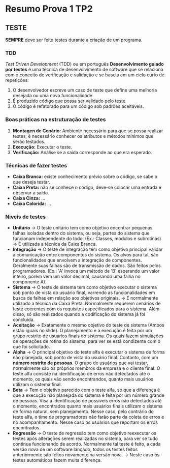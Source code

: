 # Resumo Prova 1 TP2

## TESTE

**SEMPRE** deve ser feito testes durante a criação de um programa.

### TDD

*Test Driven Development* (TDD) ou em português **Desenvolvimento guiado por testes** é uma técnica de desenvolvimento de software que se relaciona com o conceito de verificação e validação e se baseia em um ciclo curto de repetições: 
1. O desenvolvedor escreve um caso de teste que define uma melhoria desejada ou uma nova funcionalidade.
2. É produzido código que possa ser validado pelo teste
3. O código é refatorado para um código sob padrões aceitáveis.

### Boas práticas na estruturação de testes

1. **Montagen de Cenário:** Ambiente necessário para que se possa realizar testes, é necessário conhecer os atributos e métodos mínimos que serão testados.
2. **Execução:** Executar o teste.
3. **Verificação:** Análise se a saída corresponde ao que era esperado.

### Técnicas de fazer testes
- **Caixa Branca:** existe conhecimento prévio sobre o código, se sabe o que deseja testar.
- **Caixa Preta:** não se conhece o código, deve-se colocar uma entrada e observar a saída.
- **Caixa Cinza:** ...
- **Caixa Colorida:** ...

### Niveis de testes
- **Unitário** → O teste unitário tem como objetivo encontrar pequenas falhas isoladas dentro do sistema, ou seja, partes do sistema que funcionam independente do todo. (Ex.: Classes, módulos e subrotinas) → É utilizada a técnica da Caixa Branca.
- **Integração** → O teste de integração tem como objetivo principal validar a comunicação entre componentes do sistema. Os alvos para tal, são funcionalidades que envolvem a integração de componentes. Geralmente suas falhas são de transmissão de dados.
  São feitos pelos programadores. (Ex.: 'A' invoca um método de 'B' esperando um valor inteiro, porém vem um valor decimal, causando uma falha no componente A).
- **Sistema** → O teste de sistema tem como objetivo executar o sistema sob ponto de vista do usuário final, varrendo as funcionalidades em busca de falhas em relação aos objetivos originais. → É normalmente utilizado a técnica da Caixa Preta.
  Normalmente requerem cenários de teste coerentes com os requisitos especificados para o sistema. Além disso, só são realizados quando a codificação do sistema já foi concluída.
- **Aceitação** →  Exatamente o mesmo objetivo do teste de sistema (Ambos estão iguais no slide).
  O planejamento e a execução é feita por um grupo restrito de usuários finais do sistema. Os quais fazem simulações de operações de rotina do sistema, para ver se está condizente com o que foi solicitado. 
- **Alpha** → O principal objetivo do teste alfa é executar o sistema de forma não planejada, sob ponto de vista do usuário final.    Contanto, com um **número restrito de pessoas**. O grupo de usuários que vai testar, normalmente são os próprios membros da        empresa e o cliente final. O teste alfa consiste na identificação de erros não detectados até o momento, os quais vão sendo        encontrandos, quanto mais usuários utilizam o sistema final.
- **Beta** → Tem o objetivo parecido com o teste alfa, só que a diferença é que a execução não planejada do sistema é feita por um número grande de pessoas. 
   Visa a identificação de possíveis erros não detectados até o momento, encontrados quanto mais usuários finais utilizam o sistema de forma natural, sem planejamento. Nesse caso, pelo contrário do teste alfa, o time de programadores não farão parte da coleta de erros e no acompanhamento. Nesse caso os usuários que reportam os erros encontrados.
- **Regressão** → O teste de regressão tem como objetivo reexecutar os testes após alterações serem realizadas no sistema, para ver se tudo continua funcionando de acordo. Normalmente tal teste é feito, a cada versão nova de um software lançado, todos os testes feitos anteriormente são feitos novamente na versão nova. → Neste caso os testes automáticos fazem muita diferença.